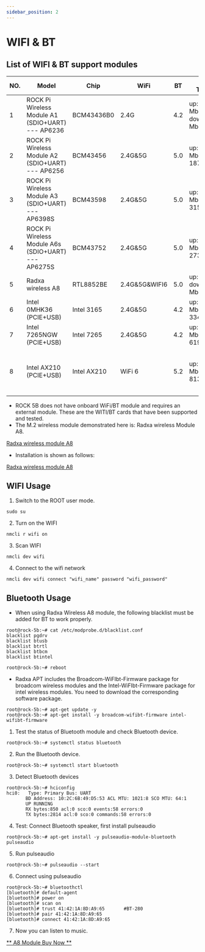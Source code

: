```yaml
---
sidebar_position: 2
---
```


# WIFI & BT

## List of WIFI & BT support modules

| NO. | Model                                               | Chip        | WiFi          | BT  | WIFI Throughput                       | Remark                                              |
| --- | --------------------------------------------------- | ----------- | ------------- | --- | ------------------------------------- | --------------------------------------------------- |
| 1   | ROCK Pi Wireless Module A1 (SDIO+UART) --- AP6236   | BCM43436B0  | 2.4G          | 4.2 | up:23.5 Mbits/sec down:40.4 Mbits/sec |                                                     |
| 2   | ROCK Pi Wireless Module A2 (SDIO+UART) --- AP6256   | BCM43456    | 2.4G&5G       | 5.0 | up:196 Mbits/sec down: 187 Mbits/sec  |                                                     |
| 3   | ROCK Pi Wireless Module A3 (SDIO+UART) --- AP6398S  | BCM43598    | 2.4G&5G       | 5.0 | up:336 Mbits/sec down: 315 Mbits/sec  |                                                     |
| 4   | ROCK Pi Wireless Module A6s (SDIO+UART) --- AP6275S | BCM43752    | 2.4G&5G       | 5.0 | up:234 Mbits/sec down: 273 Mbits/sec  |                                                     |
| 5   | Radxa wireless A8                                   | RTL8852BE   | 2.4G&5G&WIFI6 | 5.0 | up:600Mbits/sec down:900 Mbits/sec    |                                                     |
| 6   | Intel 0MHK36 (PCIE+USB)                             | Intel 3165  | 2.4G&5G       | 4.2 | up:283 Mbits/sec down: 334 Mbits/sec  |                                                     |
| 7   | Intel 7265NGW (PCIE+USB)                            | Intel 7265  | 2.4G&5G       | 4.2 | up:363 Mbits/sec down: 619 Mbits/sec  |                                                     |
| 8   | Intel AX210 (PCIE+USB)                              | Intel AX210 | WiFi 6        | 5.2 | up: 859 Mbits/sec down: 813 Mbits/sec | Only WIFI is supported currently, BT is not working |

- ROCK 5B does not have onboard WiFi/BT module and requires an external module. These are the WITI/BT cards that have been supported and tested.
- The M.2 wireless module demonstrated here is: Radxa wireless Module A8.

[Radxa wireless module A8](/zh/img/accessories/a8-module-01.webp)

- Installation is shown as follows:

[Radxa wireless module A8](/zh/img/accessories/a8-module-02.webp)

## WIFI Usage

1. Switch to the ROOT user mode.

```
sudo su
```

2. Turn on the WIFI

```
nmcli r wifi on
```

3. Scan WIFI

```
nmcli dev wifi
```

4. Connect to the wifi network

```
nmcli dev wifi connect "wifi_name" password "wifi_password"
```

## Bluetooth Usage

- When using Radxa Wireless A8 module, the following blacklist must be added for BT to work properly.

```
root@rock-5b:~# cat /etc/modprobe.d/blacklist.conf
blacklist pgdrv
blacklist btusb
blacklist btrtl
blacklist btbcm
blacklist btintel

root@rock-5b:~# reboot
```

- Radxa APT includes the Broadcom-WiFIbt-Firmware package for broadcom wireless modules and the Intel-WiFIbt-Firmware package for intel wireless modules. You need to download the corresponding software package.

```
root@rock-5b:~# apt-get update -y
root@rock-5b:~# apt-get install -y broadcom-wifibt-firmware intel-wifibt-firmware
```

1. Test the status of Bluetooth module and check Bluetooth device.

```
root@rock-5b:~# systemctl status bluetooth
```

2. Run the Bluetooth device.

```
root@rock-5b:~# systemctl start bluetooth
```

3. Detect Bluetooth devices

```
root@rock-5b:~# hciconfig
hci0:   Type: Primary Bus: UART
       BD Address: 10:2C:6B:49:D5:53 ACL MTU: 1021:8 SCO MTU: 64:1
       UP RUNNING
       RX bytes:850 acl:0 sco:0 events:58 errors:0
       TX bytes:2814 acl:0 sco:0 commands:58 errors:0
```

4. Test: Connect Bluetooth speaker, first install pulseaudio

```
root@rock-5b:~# apt-get install -y pulseaudio-module-bluetooth pulseaudio
```

5. Run pulseaudio

```
root@rock-5b:~# pulseaudio --start
```

6. Connect using pulseaudio

```
root@rock-5b:~# bluetoothctl
[bluetooth]# default-agent
[bluetooth]# power on
[bluetooth]# scan on
[bluetooth]# trust 41:42:1A:8D:A9:65       #BT-280
[bluetooth]# pair 41:42:1A:8D:A9:65
[bluetooth]# connect 41:42:1A:8D:A9:65
```

7. Now you can listen to music.

[** A8 Module Buy Now **](https://radxa.com/products/accessories/wireless-module-a8#buy)
